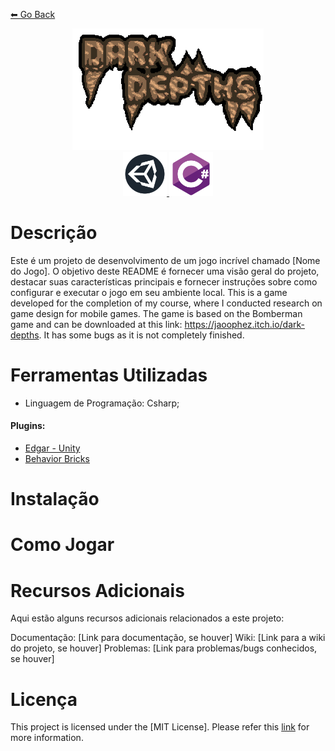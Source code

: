 [⬅ Go Back](https://github.com/JpMunhozOliveira)

<p align="center">
  <a href="#">
    <img src="https://github.com/JpMunhozOliveira/JpMunhozOliveira/blob/main/resources/images/UnityProjects/DarkDepthsLogo.png" alt="FlappyBird Logo" width="306">
  </a>
  <br>
  <a href="#">
    <img src="https://github.com/JpMunhozOliveira/JpMunhozOliveira/blob/main/resources/icons/tools/unity/unity.svg" alt="Unity" width="70" height="70">
  </a>
  <a href="#">
    <img src="https://github.com/JpMunhozOliveira/JpMunhozOliveira/blob/main/resources/icons/programming/csharp/csharp-original.svg" alt="Csharp" width="70" height="70">
  </a>
</p>

# Descrição

Este é um projeto de desenvolvimento de um jogo incrível chamado [Nome do Jogo]. O objetivo deste README é fornecer uma visão geral do projeto, destacar suas características principais e fornecer instruções sobre como configurar e executar o jogo em seu ambiente local.
This is a game developed for the completion of my course, where I conducted research on game design for mobile games. The game is based on the Bomberman game and can be downloaded at this link: https://jaoophez.itch.io/dark-depths. It has some bugs as it is not completely finished.

# Ferramentas Utilizadas
- Linguagem de Programação: Csharp;

#### Plugins:
- [Edgar - Unity](https://ondrejnepozitek.github.io/Edgar-Unity/docs/introduction/)
- [Behavior Bricks](https://assetstore.unity.com/packages/tools/visual-scripting/behavior-bricks-74816)

# Instalação

# Como Jogar

# Recursos Adicionais
Aqui estão alguns recursos adicionais relacionados a este projeto:

Documentação: [Link para documentação, se houver]
Wiki: [Link para a wiki do projeto, se houver]
Problemas: [Link para problemas/bugs conhecidos, se houver]

# Licença
This project is licensed under the [MIT License]. Please refer this [link](https://opensource.org/license/mit/) for more information.
